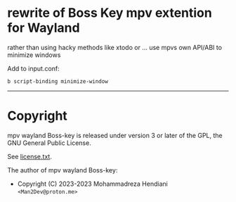 # rewrite of Boss Key mpv extention for Wayland
rather than using hacky methods like xtodo or ... use mpvs own API/ABI to minimize windows


Add to input.conf:
```
b script-binding minimize-window
```

---
#  Copyright

mpv wayland Boss-key is released under version 3 or later of the GPL, the GNU General Public License.

See [license.txt](license.txt).

The author of mpv wayland Boss-key:

- Copyright (C) 2023-2023 Mohammadreza Hendiani `<Man2Dev@proton.me>`
